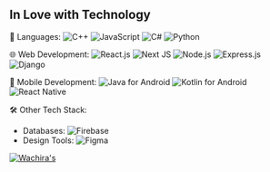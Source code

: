 ## In Love with Technology 

🚀 Languages: 
   ![C++](https://img.shields.io/badge/-C++-blue?logo=c%2B%2B&logoColor=white)
   ![JavaScript](https://img.shields.io/badge/-JavaScript-yellow?logo=javascript&logoColor=white)
   ![C#](https://img.shields.io/badge/c%23-%23239120.svg?style=for-the-badge&logo=csharp&logoColor=white)
   ![Python](https://img.shields.io/badge/-Python-green?logo=python&logoColor=white)

🌐 Web Development: 
   ![React.js](https://img.shields.io/badge/-React.js-61DAFB?logo=react&logoColor=white)
   ![Next JS](https://img.shields.io/badge/Next-black?style=for-the-badge&logo=next.js&logoColor=white)
   ![Node.js](https://img.shields.io/badge/-Node.js-339933?logo=node.js&logoColor=white)
   ![Express.js](https://img.shields.io/badge/express.js-%23404d59.svg?style=for-the-badge&logo=express&logoColor=%2361DAFB)
   ![Django](https://img.shields.io/badge/django-%23092E20.svg?style=for-the-badge&logo=django&logoColor=white)

📱 Mobile Development: 
   ![Java for Android](https://img.shields.io/badge/-Java-3DDC84?logo=android&logoColor=white)
   ![Kotlin for Android](https://img.shields.io/badge/-Kotlin-7F52FF?logo=android&logoColor=white)
   ![React Native](https://img.shields.io/badge/-React%20Native-61DAFB?logo=react&logoColor=white)

🛠️ Other Tech Stack: 
   - Databases: 
     ![Firebase](https://img.shields.io/badge/-Firebase-FFCA28?logo=firebase&logoColor=white)
   - Design Tools: 
     ![Figma](https://img.shields.io/badge/-Figma-F24E1E?logo=figma&logoColor=white)


[![Wachira's](https://github-readme-stats.vercel.app/api?username=itsfidelgray)](https://github.com/itsfidelgray/github-readme-stats)
